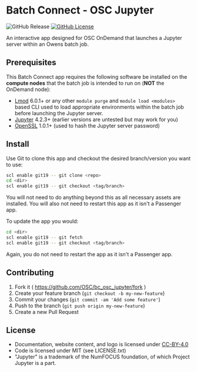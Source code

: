 # Batch Connect - OSC Jupyter

![GitHub Release](https://img.shields.io/github/release/osc/bc_osc_jupyter.svg)
[![GitHub License](https://img.shields.io/badge/license-MIT-green.svg)](https://opensource.org/licenses/MIT)

An interactive app designed for OSC OnDemand that launches a Jupyter
server within an Owens batch job.

## Prerequisites

This Batch Connect app requires the following software be installed on the
**compute nodes** that the batch job is intended to run on (**NOT** the
OnDemand node):

- [Lmod] 6.0.1+ or any other `module purge` and `module load <modules>` based
  CLI used to load appropriate environments within the batch job before
  launching the Jupyter server.
- [Jupyter] 4.2.3+ (earlier versions are untested but may work for
  you)
- [OpenSSL] 1.0.1+ (used to hash the Jupyter server password)

[Jupyter]: https://jupyter.org/
[OpenSSL]: https://www.openssl.org/
[Lmod]: https://www.tacc.utexas.edu/research-development/tacc-projects/lmod

## Install

Use Git to clone this app and checkout the desired branch/version you want to
use:

```sh
scl enable git19 -- git clone <repo>
cd <dir>
scl enable git19 -- git checkout <tag/branch>
```

You will not need to do anything beyond this as all necessary assets are
installed. You will also not need to restart this app as it isn't a Passenger
app.

To update the app you would:

```sh
cd <dir>
scl enable git19 -- git fetch
scl enable git19 -- git checkout <tag/branch>
```

Again, you do not need to restart the app as it isn't a Passenger app.

## Contributing

1. Fork it ( https://github.com/OSC/bc_osc_jupyter/fork )
2. Create your feature branch (`git checkout -b my-new-feature`)
3. Commit your changes (`git commit -am 'Add some feature'`)
4. Push to the branch (`git push origin my-new-feature`)
5. Create a new Pull Request

## License

* Documentation, website content, and logo is licensed under
  [CC-BY-4.0](https://creativecommons.org/licenses/by/4.0/)
* Code is licensed under MIT (see LICENSE.txt)
* "Jupyter" is a trademark of the NumFOCUS foundation, of which Project Jupyter is a part.
